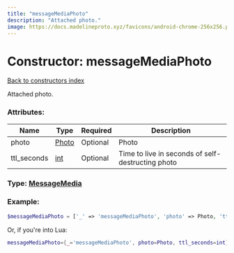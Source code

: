 ```yaml
---
title: "messageMediaPhoto"
description: "Attached photo."
image: https://docs.madelineproto.xyz/favicons/android-chrome-256x256.png
---
```

# Constructor: messageMediaPhoto  
[Back to constructors index](index.md)



Attached photo.

### Attributes:

| Name     |    Type       | Required | Description |
|----------|---------------|----------|-------------|
|photo|[Photo](../types/Photo.md) | Optional|Photo|
|ttl\_seconds|[int](../types/int.md) | Optional|Time to live in seconds of self-destructing photo|



### Type: [MessageMedia](../types/MessageMedia.md)


### Example:

```php
$messageMediaPhoto = ['_' => 'messageMediaPhoto', 'photo' => Photo, 'ttl_seconds' => int];
```  


Or, if you're into Lua:

```lua
messageMediaPhoto={_='messageMediaPhoto', photo=Photo, ttl_seconds=int}

```


